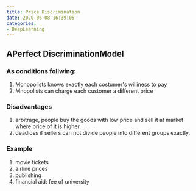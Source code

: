 ```yaml
---
title: Price Discrimination 
date: 2020-06-08 16:39:05
categories:
- DeepLearning
---
```

## APerfect DiscriminationModel
### As conditions follwing:
1. Monopolists knows exactly each costumer's williness to pay
2. Mnopolists can charge each customer a different price
### Disadvantages  
1. arbitrage, people buy the goods with low price and sell it at market where price of it is higher.
2. deadloss if sellers can not divide people into different groups exactly.

### Example
1. movie tickets
2. airline prices
3. publishing
4. financial aid: fee of university